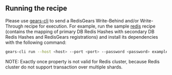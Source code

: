 ## Running the recipe
Please use <a href="https://github.com/RedisGears/gears-cli">gears-cli</a> to send a RedisGears Write-Behind and/or Write-Through recipe for execution. 
For example, run the sample [redis](example-redis.py) recipe (contains the mapping of primary DB Redis Hashes with secondary DB Redis Hashes and RedisGears registrations) and install its dependencies with the following command:

```bash
gears-cli run --host <host> --port <port> --password <password> example-redis.py --requirements requirements.txt
```

NOTE:	Exactly once property is not valid for Redis cluster, because Redis cluster do not support transaction over multiple shards.

